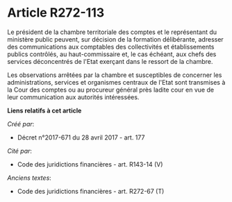 # Article R272-113

Le président de la chambre territoriale des comptes et le représentant du ministère public peuvent, sur décision de la
formation délibérante, adresser des communications aux comptables des collectivités et établissements publics contrôlés, au
haut-commissaire et, le cas échéant, aux chefs des services déconcentrés de l'Etat exerçant dans le ressort de la chambre.

Les observations arrêtées par la chambre et susceptibles de concerner les administrations, services et organismes centraux de
l'Etat sont transmises à la Cour des comptes ou au procureur général près ladite cour en vue de leur communication aux
autorités intéressées.

**Liens relatifs à cet article**

_Créé par_:

  - Décret n°2017-671 du 28 avril 2017 - art. 177

_Cité par_:

  - Code des juridictions financières - art. R143-14 (V)

_Anciens textes_:

  - Code des juridictions financières - art. R272-67 (T)
